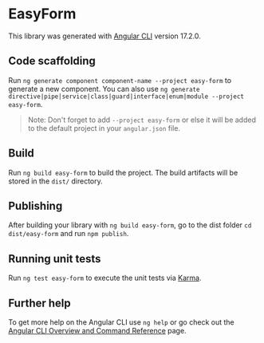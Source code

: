 # EasyForm

This library was generated with [Angular CLI](https://github.com/angular/angular-cli) version 17.2.0.

## Code scaffolding

Run `ng generate component component-name --project easy-form` to generate a new component. You can also use `ng generate directive|pipe|service|class|guard|interface|enum|module --project easy-form`.
> Note: Don't forget to add `--project easy-form` or else it will be added to the default project in your `angular.json` file. 

## Build

Run `ng build easy-form` to build the project. The build artifacts will be stored in the `dist/` directory.

## Publishing

After building your library with `ng build easy-form`, go to the dist folder `cd dist/easy-form` and run `npm publish`.

## Running unit tests

Run `ng test easy-form` to execute the unit tests via [Karma](https://karma-runner.github.io).

## Further help

To get more help on the Angular CLI use `ng help` or go check out the [Angular CLI Overview and Command Reference](https://angular.io/cli) page.
